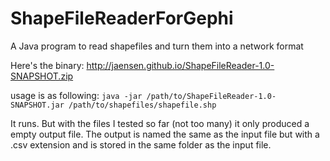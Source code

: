 # ShapeFileReaderForGephi
A Java program to read shapefiles and turn them into a network format

Here's the binary: http://jaensen.github.io/ShapeFileReader-1.0-SNAPSHOT.zip

usage is as following:
`java -jar /path/to/ShapeFileReader-1.0-SNAPSHOT.jar /path/to/shapefiles/shapefile.shp`

It runs. But with the files I tested so far (not too many) it only produced a empty output file.
The output is named the same as the input file but with a .csv extension and is stored in the same folder as the input file.
